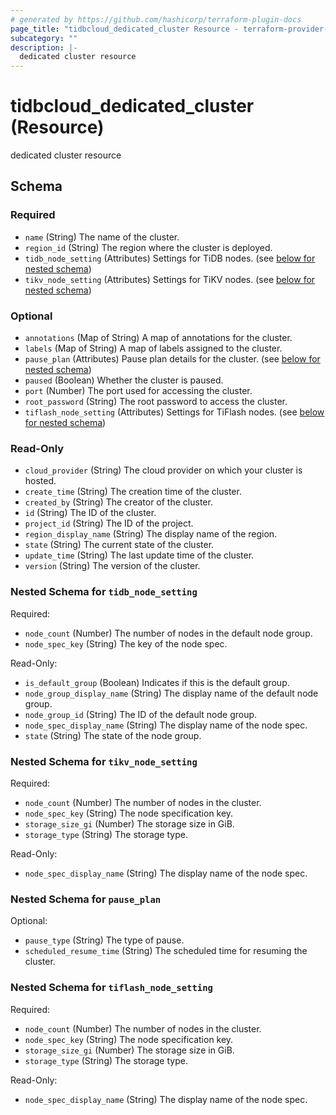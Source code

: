 ```yaml
---
# generated by https://github.com/hashicorp/terraform-plugin-docs
page_title: "tidbcloud_dedicated_cluster Resource - terraform-provider-tidbcloud"
subcategory: ""
description: |-
  dedicated cluster resource
---
```


# tidbcloud_dedicated_cluster (Resource)

dedicated cluster resource



<!-- schema generated by tfplugindocs -->
## Schema

### Required

- `name` (String) The name of the cluster.
- `region_id` (String) The region where the cluster is deployed.
- `tidb_node_setting` (Attributes) Settings for TiDB nodes. (see [below for nested schema](#nestedatt--tidb_node_setting))
- `tikv_node_setting` (Attributes) Settings for TiKV nodes. (see [below for nested schema](#nestedatt--tikv_node_setting))

### Optional

- `annotations` (Map of String) A map of annotations for the cluster.
- `labels` (Map of String) A map of labels assigned to the cluster.
- `pause_plan` (Attributes) Pause plan details for the cluster. (see [below for nested schema](#nestedatt--pause_plan))
- `paused` (Boolean) Whether the cluster is paused.
- `port` (Number) The port used for accessing the cluster.
- `root_password` (String) The root password to access the cluster.
- `tiflash_node_setting` (Attributes) Settings for TiFlash nodes. (see [below for nested schema](#nestedatt--tiflash_node_setting))

### Read-Only

- `cloud_provider` (String) The cloud provider on which your cluster is hosted.
- `create_time` (String) The creation time of the cluster.
- `created_by` (String) The creator of the cluster.
- `id` (String) The ID of the cluster.
- `project_id` (String) The ID of the project.
- `region_display_name` (String) The display name of the region.
- `state` (String) The current state of the cluster.
- `update_time` (String) The last update time of the cluster.
- `version` (String) The version of the cluster.

<a id="nestedatt--tidb_node_setting"></a>
### Nested Schema for `tidb_node_setting`

Required:

- `node_count` (Number) The number of nodes in the default node group.
- `node_spec_key` (String) The key of the node spec.

Read-Only:

- `is_default_group` (Boolean) Indicates if this is the default group.
- `node_group_display_name` (String) The display name of the default node group.
- `node_group_id` (String) The ID of the default node group.
- `node_spec_display_name` (String) The display name of the node spec.
- `state` (String) The state of the node group.


<a id="nestedatt--tikv_node_setting"></a>
### Nested Schema for `tikv_node_setting`

Required:

- `node_count` (Number) The number of nodes in the cluster.
- `node_spec_key` (String) The node specification key.
- `storage_size_gi` (Number) The storage size in GiB.
- `storage_type` (String) The storage type.

Read-Only:

- `node_spec_display_name` (String) The display name of the node spec.


<a id="nestedatt--pause_plan"></a>
### Nested Schema for `pause_plan`

Optional:

- `pause_type` (String) The type of pause.
- `scheduled_resume_time` (String) The scheduled time for resuming the cluster.


<a id="nestedatt--tiflash_node_setting"></a>
### Nested Schema for `tiflash_node_setting`

Required:

- `node_count` (Number) The number of nodes in the cluster.
- `node_spec_key` (String) The node specification key.
- `storage_size_gi` (Number) The storage size in GiB.
- `storage_type` (String) The storage type.

Read-Only:

- `node_spec_display_name` (String) The display name of the node spec.
